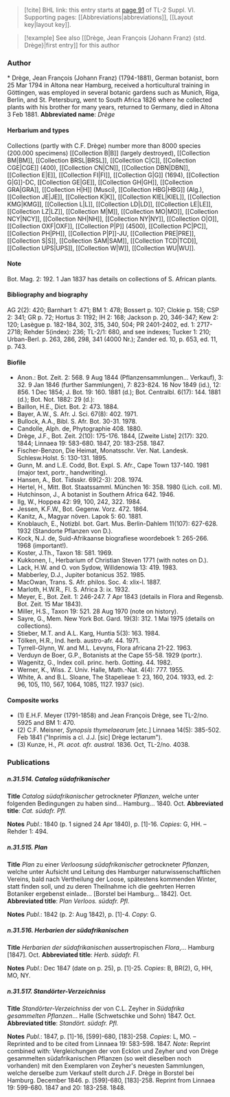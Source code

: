 > [!cite] BHL link: this entry starts at [page 91](https://www.biodiversitylibrary.org/page/33260079) of TL-2 Suppl. VI.
> Supporting pages: [[Abbreviations|abbreviations]], [[Layout key|layout key]].

> [!example] See also [[Drège, Jean François (Johann Franz) {std. Drège}|first entry]] for this author

### Author

\* Drège, Jean François (Johann Franz) (1794-1881), German botanist, born 25 Mar 1794 in Altona near Hamburg, received a horticultural training in Göttingen, was employed in several botanic gardens such as Munich, Riga, Berlin, and St. Petersburg, went to South Africa 1826 where he collected plants with his brother for many years, returned to Germany, died in Altona 3 Feb 1881. 
**Abbreviated name**: *Drège*

#### Herbarium and types

Collections (partly with C.F. Drège) number more than 8000 species (200.000 specimens) [[Collection B|B]] (largely destroyed), [[Collection BM|BM]], [[Collection BRSL|BRSL]], [[Collection C|C]], [[Collection CGE|CGE]] (400), [[Collection CN|CN]], [[Collection DBN|DBN]], [[Collection E|E]], [[Collection FI|FI]], [[Collection G|G]] (1694), [[Collection G|G]]-DC, [[Collection GE|GE]], [[Collection GH|GH]], [[Collection GRA|GRA]], [[Collection H|H]] (Musci), [[Collection HBG|HBG]] (Alg.), [[Collection JE|JE]], [[Collection K|K]], [[Collection KIEL|KIEL]], [[Collection KMG|KMG]], [[Collection L|L]], [[Collection LD|LD]], [[Collection LE|LE]], [[Collection LZ|LZ]], [[Collection M|M]], [[Collection MO|MO]], [[Collection NCY|NCY]], [[Collection NH|NH]], [[Collection NY|NY]], [[Collection O|O]], [[Collection OXF|OXF]], [[Collection P|P]] (4500), [[Collection PC|PC]], [[Collection PH|PH]], [[Collection P|P]]-JU, [[Collection PRE|PRE]], [[Collection S|S]], [[Collection SAM|SAM]], [[Collection TCD|TCD]], [[Collection UPS|UPS]], [[Collection W|W]], [[Collection WU|WU]].

#### Note

Bot. Mag. 2: 192. 1 Jan 1837 has details on collections of S. African plants.

#### Bibliography and biography

AG 2(2): 420; Barnhart 1: 471; BM 1: 478; Bossert p. 107; Clokie p. 158; CSP 2: 341; GR p. 72; Hortus 3: 1192; IH 2: 168; Jackson p. 20, 346-347; Kew 2: 120; Lasègue p. 182-184, 302, 315, 340, 504; PR 2401-2402, ed. 1: 2717-2718; Rehder 5(index): 236; TL-2/1: 680, and see indexes; Tucker 1: 210; Urban-Berl. p. 263, 286, 298, 341 (4000 Nr.); Zander ed. 10, p. 653, ed. 11, p. 743.

#### Biofile

- Anon.: Bot. Zeit. 2: 568. 9 Aug 1844 (Pflanzensammlungen... Verkauf), 3: 32. 9 Jan 1846 (further Sammlungen), 7: 823-824. 16 Nov 1849 (id.), 12: 856. 1 Dec 1854; J. Bot. 19: 160. 1881 (d.); Bot. Centralbl. 6(17): 144. 1881 (d.); Bot. Not. 1882: 29 (d.):
- Baillon, H.E., Dict. Bot. 2: 473. 1884.
- Bayer, A.W., S. Afr. J. Sci. 67(8): 402. 1971.
- Bullock, A.A., Bibl. S. Afr. Bot. 30-31. 1978.
- Candolle, Alph. de, Phytographie 408. 1880.
- Drège, J.F., Bot. Zeit. 2(10): 175-176. 1844, \[Zweite Liste\] 2(17): 320. 1844; Linnaea 19: 583-680. 1847, 20: 183-258. 1847.
- Fischer-Benzon, Die Heimat, Monatsschr. Ver. Nat. Landesk. Schlesw.Holst. 5: 130-131. 1895.
- Gunn, M. and L.E. Codd, Bot. Expl. S. Afr., Cape Town 137-140. 1981 (major text, portr., handwriting).
- Hansen, A., Bot. Tidsskr. 69(2-3): 208. 1974.
- Hertel, H., Mitt. Bot. Staatssamml. München 16: 358. 1980 (Lich. coll. M).
- Hutchinson, J., A botanist in Southern Africa 642. 1946.
- Ilg, W., Hoppea 42: 99, 100, 242, 322. 1984.
- Jessen, K.F.W., Bot. Gegenw. Vorz. 472. 1864.
- Kanitz, A., Magyar növen. Lapok 5: 60. 1881.
- Knoblauch, E., Notizbl. bot. Gart. Mus. Berlin-Dahlem 11(107): 627-628. 1932 (Standorte Pflanzen von D.).
- Kock, N.J. de, Suid-Afrikaanse biografiese woordeboek 1: 265-266. 1968 (important!).
- Koster, J.Th., Taxon 18: 581. 1969.
- Kukkonen, I., Herbarium of Christian Steven 1771 (with notes on D.).
- Lack, H.W. and O. von Sydow, Willdenowia 13: 419. 1983.
- Mabberley, D.J., Jupiter botanicus 352. 1985.
- MacOwan, Trans. S. Afr. philos. Soc. 4: xlix-l. 1887.
- Marloth, H.W.R., Fl. S. Africa 3: ix. 1932.
- Meyer, E., Bot. Zeit. 1: 246-247. 7 Apr 1843 (details in Flora and Regensb. Bot. Zeit. 15 Mar 1843).
- Miller, H.S., Taxon 19: 521. 28 Aug 1970 (note on history).
- Sayre, G., Mem. New York Bot. Gard. 19(3): 312. 1 Mai 1975 (details on collections).
- Stieber, M.T. and A.L. Karg, Huntia 5(3): 163. 1984.
- Tölken, H.R., Ind. herb. austro-afr. 44. 1971.
- Tyrrell-Glynn, W. and M.L. Levyns, Flora africana 21-22. 1963.
- Verduyn de Boer, G.P., Botanists at the Cape 55-58. 1929 (portr.).
- Wagenitz, G., Index coll. princ. herb. Gotting. 44. 1982.
- Werner, K., Wiss. Z. Univ. Halle, Math.-Nat. 4(4): 777. 1955.
- White, A. and B.L. Sloane, The Stapelieae 1: 23, 160, 204. 1933, ed. 2: 96, 105, 110, 567, 1064, 1085, 1127. 1937 (sic).

#### Composite works

- (1) E.H.F. Meyer (1791-1858) and Jean François Drège, see TL-2/no. 5925 and BM 1: 470.
- (2) C.F. Meisner, *Synopsis thymelaearum* \[etc.\] Linnaea 14(5): 385-502. Feb 1841 ("Inprimis a cl. J.J. \[sic\] Drège lectarum").
- (3) Kunze, H., *Pl. acot. afr. austral.* 1836. Oct, TL-2/no. 4038.

### Publications

##### n.31.514. Catalog südafrikanischer

**Title**
*Catalog südafrikanischer* getrockneter *Pflanzen*, welche unter folgenden Bedingungen zu haben sind... Hamburg... 1840. Oct.
**Abbreviated title**: *Cat. südafr. Pfl.*

**Notes**
*Publ*.: 1840 (p. 1 signed 24 Apr 1840), p. \[1\]-16. *Copies*: G, HH. – Rehder 1: 494.

##### n.31.515. Plan

**Title**
*Plan* zu einer *Verloosung südafrikanischer* getrockneter *Pflanzen*, welche unter Aufsicht und Leitung des Hamburger naturwissenschaftlichen Vereins, bald nach Vertheilung der Loose, spätestens kommenden Winter, statt finden soll, und zu deren Theilnahme ich die geehrten Herren Botaniker ergebenst einlade... \[Borstel bei Hamburg... 1842\]. Oct.
**Abbreviated title**: *Plan Verloos. südafr. Pfl.*

**Notes**
*Publ*.: 1842 (p. 2: Aug 1842), p. \[1\]-4. *Copy*: G.

##### n.31.516. Herbarien der südafrikanischen

**Title**
*Herbarien der südafrikanischen* aussertropischen *Flora*,... Hamburg \[1847\]. Oct.
**Abbreviated title**: *Herb. südafr. Fl.*

**Notes**
*Publ*.: Dec 1847 (date on p. 25), p. \[1\]-25. *Copies*: B, BR(2), G, HH, MO, NY.

##### n.31.517. Standörter-Verzeichniss

**Title**
*Standörter-Verzeichniss* der von C.L. Zeyher in *Südafrika gesammelten Pflanzen*... Halle (Schwetschke und Sohn) 1847. Oct.
**Abbreviated title**: *Standört. südafr. Pfl.*

**Notes**
*Publ*.: 1847, p. \[1\]-16, \[599\]-680, \[183\]-258. *Copies*: L, MO. – Reprinted and to be cited from Linnaea 19: 583-598. 1847.
*Note*: Reprint combined with: Vergleichungen der von Ecklon und Zeyher und von Drège gesammelten südafrikanischen Pflanzen (so weit dieselben noch vorhanden) mit den Exemplaren von Zeyher's neuesten Sammlungen, welche derselbe zum Verkauf stellt durch J.F. Drège in Borstel bei Hamburg. December 1846. p. \[599\]-680, \[183\]-258. Reprint from Linnaea 19: 599-680. 1847 and 20: 183-258. 1848.

